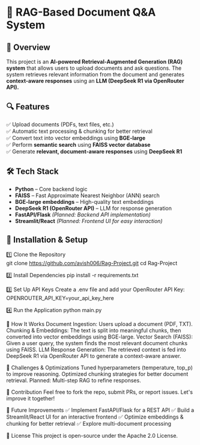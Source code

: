 # 🚀 RAG-Based Document Q&A System  

## 📌 Overview  
This project is an **AI-powered Retrieval-Augmented Generation (RAG) system** that allows users to upload documents and ask questions. The system retrieves relevant information from the document and generates **context-aware responses** using an **LLM (DeepSeek R1 via OpenRouter API).**  

## 🔍 Features  
✅ Upload documents (PDFs, text files, etc.)  
✅ Automatic text processing & chunking for better retrieval  
✅ Convert text into vector embeddings using **BGE-large**  
✅ Perform **semantic search** using **FAISS vector database**  
✅ Generate **relevant, document-aware responses** using **DeepSeek R1**  

## 🛠️ Tech Stack  
- **Python** – Core backend logic  
- **FAISS** – Fast Approximate Nearest Neighbor (ANN) search  
- **BGE-large embeddings** – High-quality text embeddings  
- **DeepSeek R1 (OpenRouter API)** – LLM for response generation  
- **FastAPI/Flask** *(Planned: Backend API implementation)*  
- **Streamlit/React** *(Planned: Frontend UI for easy interaction)*  

## 🔧 Installation & Setup  
1️⃣ Clone the Repository  
git clone https://github.com/avish006/Rag-Project.git
cd Rag-Project

2️⃣ Install Dependencies
pip install -r requirements.txt

3️⃣ Set Up API Keys
Create a .env file and add your OpenRouter API Key:
OPENROUTER_API_KEY=your_api_key_here

4️⃣ Run the Application
python main.py

🧠 How It Works
Document Ingestion: Users upload a document (PDF, TXT).
Chunking & Embeddings: The text is split into meaningful chunks, then converted into vector embeddings using BGE-large.
Vector Search (FAISS): Given a user query, the system finds the most relevant document chunks using FAISS.
LLM Response Generation: The retrieved context is fed into DeepSeek R1 via OpenRouter API to generate a context-aware answer.

🎯 Challenges & Optimizations
Tuned hyperparameters (temperature, top_p) to improve reasoning.
Optimized chunking strategies for better document retrieval.
Planned: Multi-step RAG to refine responses.

🔗 Contribution
Feel free to fork the repo, submit PRs, or report issues. Let's improve it together!

🚀 Future Improvements
✅ Implement FastAPI/Flask for a REST API
✅ Build a Streamlit/React UI for an interactive frontend
✅ Optimize embeddings & chunking for better retrieval
✅ Explore multi-document processing

📌 License
This project is open-source under the Apache 2.0 License.
